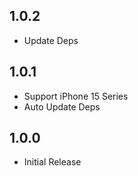 ## 1.0.2
* Update Deps

## 1.0.1

* Support iPhone 15 Series
* Auto Update Deps
## 1.0.0

* Initial Release